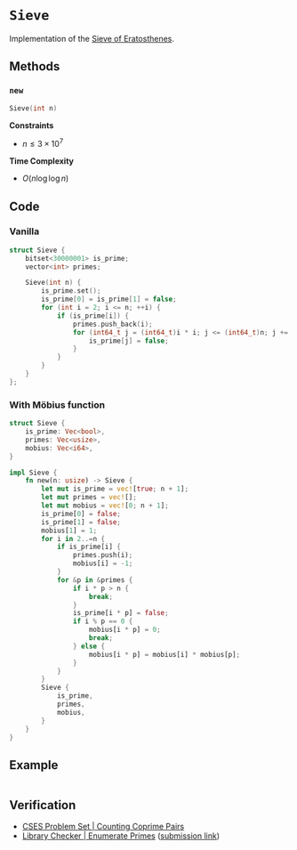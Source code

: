 # `Sieve`
Implementation of the [Sieve of Eratosthenes](https://en.wikipedia.org/wiki/Sieve_of_Eratosthenes).

## Methods
### `new`
```cpp
Sieve(int n)
```

**Constraints**
- $n \le 3 \times 10^{7}$

**Time Complexity**
- $O(n \log \log n)$

## Code
### Vanilla
```cpp
struct Sieve {
    bitset<30000001> is_prime;
    vector<int> primes;

    Sieve(int n) {
        is_prime.set();
        is_prime[0] = is_prime[1] = false;
        for (int i = 2; i <= n; ++i) {
            if (is_prime[i]) {
                primes.push_back(i);
                for (int64_t j = (int64_t)i * i; j <= (int64_t)n; j += (int64_t)i) {
                    is_prime[j] = false;
                }
            }
        }
    }
};
```

### With Möbius function
```rust
struct Sieve {
    is_prime: Vec<bool>,
    primes: Vec<usize>,
    mobius: Vec<i64>,
}

impl Sieve {
    fn new(n: usize) -> Sieve {
        let mut is_prime = vec![true; n + 1];
        let mut primes = vec![];
        let mut mobius = vec![0; n + 1];
        is_prime[0] = false;
        is_prime[1] = false;
        mobius[1] = 1;
        for i in 2..=n {
            if is_prime[i] {
                primes.push(i);
                mobius[i] = -1;
            }
            for &p in &primes {
                if i * p > n {
                    break;
                }
                is_prime[i * p] = false;
                if i % p == 0 {
                    mobius[i * p] = 0;
                    break;
                } else {
                    mobius[i * p] = mobius[i] * mobius[p];
                }
            }
        }
        Sieve {
            is_prime,
            primes,
            mobius,
        }
    }
}
```

## Example
```rust

```

## Verification
- [CSES Problem Set | Counting Coprime Pairs](https://cses.fi/problemset/task/2417/)
- [Library Checker | Enumerate Primes](https://judge.yosupo.jp/problem/enumerate_primes) ([submission link](https://judge.yosupo.jp/submission/94186))